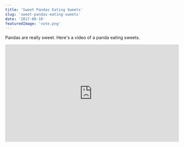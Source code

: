 ```yaml
---
title: 'Sweet Pandas Eating Sweets'
slug: 'sweet-pandas-eating-sweets'
date: '2017-08-10'
featuredImage: 'vote.png'
---
```


Pandas are really sweet.
Here's a video of a panda eating sweets.

<!-- endexcerpt -->

<iframe width="560" height="315" src="https://www.youtube.com/embed/4n0xNbfJLR8" frameborder="0" allowfullscreen></iframe>
